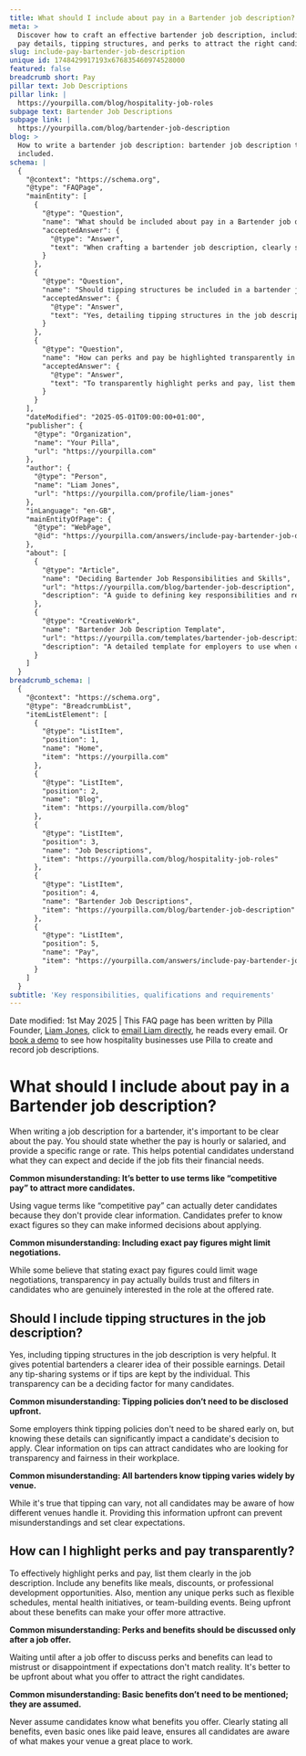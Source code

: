 ```yaml
---
title: What should I include about pay in a Bartender job description?
meta: >
  Discover how to craft an effective bartender job description, including clear
  pay details, tipping structures, and perks to attract the right candidates.
slug: include-pay-bartender-job-description
unique id: 1748429917193x676835460974528000
featured: false
breadcrumb short: Pay
pillar text: Job Descriptions
pillar link: |
  https://yourpilla.com/blog/hospitality-job-roles
subpage text: Bartender Job Descriptions
subpage link: |
  https://yourpilla.com/blog/bartender-job-description
blog: >
  How to write a bartender job description: bartender job description template
  included.
schema: |
  {
    "@context": "https://schema.org",
    "@type": "FAQPage",
    "mainEntity": [
      {
        "@type": "Question",
        "name": "What should be included about pay in a Bartender job description?",
        "acceptedAnswer": {
          "@type": "Answer",
          "text": "When crafting a bartender job description, clearly state whether the pay is hourly or salaried, including a specific pay range or rate. This clarity helps potential candidates understand their expected earnings and assess if the job aligns with their financial needs. Avoid vague terms like 'competitive pay', which can deter candidates, and provide exact figures to build trust and filter appropriate candidates."
        }
      },
      {
        "@type": "Question",
        "name": "Should tipping structures be included in a bartender job description?",
        "acceptedAnswer": {
          "@type": "Answer",
          "text": "Yes, detailing tipping structures in the job description is beneficial as it provides potential bartenders with a clearer picture of their possible total earnings. Explain any tip-sharing policies or if tips are retained by the individual. Such transparency is vital as it can influence a candidate's decision to apply and demonstrates fairness."
        }
      },
      {
        "@type": "Question",
        "name": "How can perks and pay be highlighted transparently in a job description?",
        "acceptedAnswer": {
          "@type": "Answer",
          "text": "To transparently highlight perks and pay, list them explicitly in the job description. Mention benefits such as meals, discounts, or training opportunities, along with unique offerings like flexible schedules or mental health initiatives. Being open about these perks ensures that candidates fully understand what is offered, making the position more appealing and preventing future misunderstandings."
        }
      }
    ],
    "dateModified": "2025-05-01T09:00:00+01:00",
    "publisher": {
      "@type": "Organization",
      "name": "Your Pilla",
      "url": "https://yourpilla.com"
    },
    "author": {
      "@type": "Person",
      "name": "Liam Jones",
      "url": "https://yourpilla.com/profile/liam-jones"
    },
    "inLanguage": "en-GB",
    "mainEntityOfPage": {
      "@type": "WebPage",
      "@id": "https://yourpilla.com/answers/include-pay-bartender-job-description"
    },
    "about": [
      {
        "@type": "Article",
        "name": "Deciding Bartender Job Responsibilities and Skills",
        "url": "https://yourpilla.com/blog/bartender-job-description",
        "description": "A guide to defining key responsibilities and required skills for bartenders, aiding employers in creating comprehensive job descriptions."
      },
      {
        "@type": "CreativeWork",
        "name": "Bartender Job Description Template",
        "url": "https://yourpilla.com/templates/bartender-job-description",
        "description": "A detailed template for employers to use when creating job descriptions for bartenders, ensuring all necessary details are covered."
      }
    ]
  }
breadcrumb_schema: |
  {
    "@context": "https://schema.org",
    "@type": "BreadcrumbList",
    "itemListElement": [
      {
        "@type": "ListItem",
        "position": 1,
        "name": "Home",
        "item": "https://yourpilla.com"
      },
      {
        "@type": "ListItem",
        "position": 2,
        "name": "Blog",
        "item": "https://yourpilla.com/blog"
      },
      {
        "@type": "ListItem",
        "position": 3,
        "name": "Job Descriptions",
        "item": "https://yourpilla.com/blog/hospitality-job-roles"
      },
      {
        "@type": "ListItem",
        "position": 4,
        "name": "Bartender Job Descriptions",
        "item": "https://yourpilla.com/blog/bartender-job-description"
      },
      {
        "@type": "ListItem",
        "position": 5,
        "name": "Pay",
        "item": "https://yourpilla.com/answers/include-pay-bartender-job-description"
      }
    ]
  }
subtitle: 'Key responsibilities, qualifications and requirements'
---
```


Date modified: 1st May 2025 | This FAQ page has been written by Pilla Founder, [Liam Jones](https://yourpilla.com/profile/liam-jones), click to [email Liam directly](https://mailto:liam@yourpilla.com), he reads every email. Or [book a demo](https://calendly.com/pilla/demo) to see how hospitality businesses use Pilla to create and record job descriptions.

# What should I include about pay in a Bartender job description?

When writing a job description for a bartender, it's important to be clear about the pay. You should state whether the pay is hourly or salaried, and provide a specific range or rate. This helps potential candidates understand what they can expect and decide if the job fits their financial needs.

**Common misunderstanding: It’s better to use terms like “competitive pay” to attract more candidates.**

Using vague terms like “competitive pay” can actually deter candidates because they don't provide clear information. Candidates prefer to know exact figures so they can make informed decisions about applying.

**Common misunderstanding: Including exact pay figures might limit negotiations.**

While some believe that stating exact pay figures could limit wage negotiations, transparency in pay actually builds trust and filters in candidates who are genuinely interested in the role at the offered rate.

## Should I include tipping structures in the job description?

Yes, including tipping structures in the job description is very helpful. It gives potential bartenders a clearer idea of their possible earnings. Detail any tip-sharing systems or if tips are kept by the individual. This transparency can be a deciding factor for many candidates.

**Common misunderstanding: Tipping policies don’t need to be disclosed upfront.**

Some employers think tipping policies don't need to be shared early on, but knowing these details can significantly impact a candidate's decision to apply. Clear information on tips can attract candidates who are looking for transparency and fairness in their workplace.

**Common misunderstanding: All bartenders know tipping varies widely by venue.**

While it's true that tipping can vary, not all candidates may be aware of how different venues handle it. Providing this information upfront can prevent misunderstandings and set clear expectations.

## How can I highlight perks and pay transparently?

To effectively highlight perks and pay, list them clearly in the job description. Include any benefits like meals, discounts, or professional development opportunities. Also, mention any unique perks such as flexible schedules, mental health initiatives, or team-building events. Being upfront about these benefits can make your offer more attractive.

**Common misunderstanding: Perks and benefits should be discussed only after a job offer.**

Waiting until after a job offer to discuss perks and benefits can lead to mistrust or disappointment if expectations don't match reality. It's better to be upfront about what you offer to attract the right candidates.

**Common misunderstanding: Basic benefits don’t need to be mentioned; they are assumed.**

Never assume candidates know what benefits you offer. Clearly stating all benefits, even basic ones like paid leave, ensures all candidates are aware of what makes your venue a great place to work.
